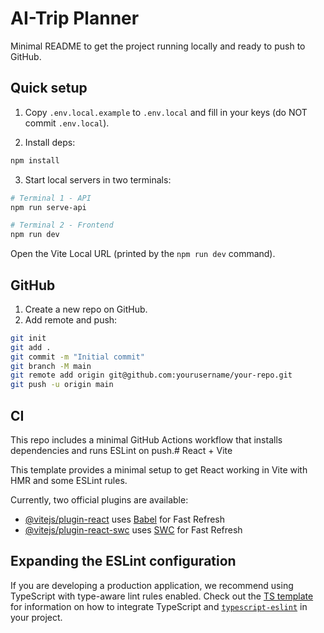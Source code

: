 # AI-Trip Planner

Minimal README to get the project running locally and ready to push to GitHub.

## Quick setup

1. Copy `.env.local.example` to `.env.local` and fill in your keys (do NOT commit `.env.local`).

2. Install deps:

```bash
npm install
```

3. Start local servers in two terminals:

```bash
# Terminal 1 - API
npm run serve-api

# Terminal 2 - Frontend
npm run dev
```

Open the Vite Local URL (printed by the `npm run dev` command).

## GitHub

1. Create a new repo on GitHub.
2. Add remote and push:

```bash
git init
git add .
git commit -m "Initial commit"
git branch -M main
git remote add origin git@github.com:yourusername/your-repo.git
git push -u origin main
```

## CI

This repo includes a minimal GitHub Actions workflow that installs dependencies and runs ESLint on push.# React + Vite

This template provides a minimal setup to get React working in Vite with HMR and some ESLint rules.

Currently, two official plugins are available:

- [@vitejs/plugin-react](https://github.com/vitejs/vite-plugin-react/blob/main/packages/plugin-react) uses [Babel](https://babeljs.io/) for Fast Refresh
- [@vitejs/plugin-react-swc](https://github.com/vitejs/vite-plugin-react/blob/main/packages/plugin-react-swc) uses [SWC](https://swc.rs/) for Fast Refresh

## Expanding the ESLint configuration

If you are developing a production application, we recommend using TypeScript with type-aware lint rules enabled. Check out the [TS template](https://github.com/vitejs/vite/tree/main/packages/create-vite/template-react-ts) for information on how to integrate TypeScript and [`typescript-eslint`](https://typescript-eslint.io) in your project.
